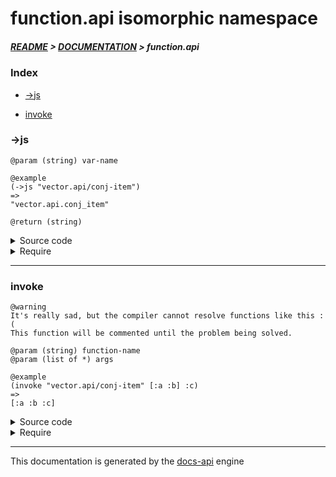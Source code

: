 
# function.api isomorphic namespace

##### [README](../../../README.md) > [DOCUMENTATION](../../COVER.md) > function.api

### Index

- [->js](#-js)

- [invoke](#invoke)

### ->js

```
@param (string) var-name
```

```
@example
(->js "vector.api/conj-item")
=>
"vector.api.conj_item"
```

```
@return (string)
```

<details>
<summary>Source code</summary>

```
(defn ->js
  [var-name]
  #?(:cljs (-> var-name (string/replace-part #"/" ".")
                        (string/replace-part #"-" "_"))))
```

</details>

<details>
<summary>Require</summary>

```
(ns my-namespace (:require [function.api :refer [->js]]))

(function.api/->js ...)
(->js              ...)
```

</details>

---

### invoke

```
@warning
It's really sad, but the compiler cannot resolve functions like this :(
This function will be commented until the problem being solved.
```

```
@param (string) function-name
@param (list of *) args
```

```
@example
(invoke "vector.api/conj-item" [:a :b] :c)
=>
[:a :b :c]
```

<details>
<summary>Source code</summary>

```
(defn invoke
  [function-name & args])
;  #?(:clj  (apply (resolve (symbol function-name)) args)))
```

</details>

<details>
<summary>Require</summary>

```
(ns my-namespace (:require [function.api :refer [invoke]]))

(function.api/invoke ...)
(invoke              ...)
```

</details>

---

This documentation is generated by the [docs-api](https://github.com/bithandshake/docs-api) engine

